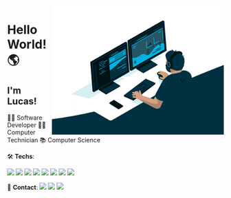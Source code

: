 <img src="dev.gif" min-width="400px" max-width="400px" width="400px" align="right">

<p align="left">


# Hello World! 🌎
## I'm Lucas!

👨‍💻 Software Developer
👨‍🎓 Computer Technician 
📚 Computer Science 

</p>
<p align="left">
 🛠 <b>Techs</b>:
 <p>
 <img src="https://img.shields.io/badge/C%23-239120?style=for-the-badge&logo=c-sharp&logoColor=white"> <img src="https://img.shields.io/badge/.NET-5C2D91?style=for-the-badge&logo=.net&logoColor=white">
 <img src="https://img.shields.io/badge/Java-ED8B00?style=for-the-badge&logo=java&logoColor=white"> <img src="https://img.shields.io/badge/MySQL-00000F?style=for-the-badge&logo=mysql&logoColor=white"> <img src="https://img.shields.io/badge/JavaScript-F7DF1E?style=for-the-badge&logo=javascript&logoColor=black"> <img src="https://img.shields.io/badge/HTML-239120?style=for-the-badge&logo=html5&logoColor=white"> <img src="https://img.shields.io/badge/CSS-239120?&style=for-the-badge&logo=css3&logoColor=white"> <img src="https://img.shields.io/badge/Python-3776AB?style=for-the-badge&logo=python&logoColor=white">


<p align="left">
 📩 <b>Contact</b>:
  <a href="mailto:ldsantos720@gmail.com" alt="Gmail">
  <img src="https://img.shields.io/badge/Gmail-D14836?style=for-the-badge&logo=gmail&logoColor=white&link=mailto:ldsantos720@gmail.com"></a>

  <a href="https://www.linkedin.com/in/lucas-s-santos/" alt="Linkedin">
  <img src="https://img.shields.io/badge/LinkedIn-0077B5?style=for-the-badge&logo=linkedin&logoColor=white&link=https://www.linkedin.com/in/lucas-s-santos/" /></a>
  
  <a href="https://linktr.ee/lucas.sants" alt="Linkedin">
  <img src="https://img.shields.io/badge/linktree-0004?style=for-the-badge&logo=linktree&logoColor=white&link=https://linktr.ee/lucas.sants" /></a>
</p>  
<!--
**lucas-sants/lucas-sants** is a ✨ _special_ ✨ repository because its `README.md` (this file) appears on your GitHub profile.

Here are some ideas to get you started:

- 🔭 I’m currently working on ...
- 🌱 I’m currently learning ...
- 👯 I’m looking to collaborate on ...
- 🤔 I’m looking for help with ...
- 💬 Ask me about ...
- 📫 How to reach me: ...
- 😄 Pronouns: ...
- ⚡ Fun fact: ...
-->
